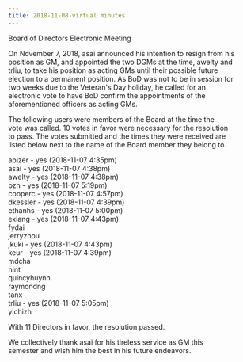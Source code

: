 ```yaml
---
title: 2018-11-08-virtual minutes
---
```

Board of Directors Electronic Meeting   

On November 7, 2018, asai announced his intention to resign from his   
position as GM, and appointed the two DGMs at the time, awelty and   
trliu, to take his position as acting GMs until their possible future   
election to a permanent position. As BoD was not to be in session for   
two weeks due to the Veteran's Day holiday, he called for an   
electronic vote to have BoD confirm the appointments of the   
aforementioned officers as acting GMs.   

The following users were members of the Board at the time the   
vote was called. 10 votes in favor were necessary for the resolution   
to pass. The votes submitted and the times they were received are   
listed below next to the name of the Board member they belong to.   

abizer - yes (2018-11-07 4:35pm)   
asai - yes (2018-11-07 4:38pm)   
awelty - yes (2018-11-07 4:38pm)   
bzh - yes (2018-11-07 5:19pm)   
cooperc - yes (2018-11-07 4:57pm)   
dkessler - yes (2018-11-07 4:39pm)   
ethanhs - yes (2018-11-07 5:00pm)   
exiang - yes (2018-11-07 4:43pm)   
fydai    
jerryzhou   
jkuki - yes (2018-11-07 4:43pm)   
keur - yes (2018-11-07 4:39pm)   
mdcha   
nint   
quincyhuynh   
raymondng   
tanx   
trliu - yes (2018-11-07 5:05pm)   
yichizh   

With 11 Directors in favor, the resolution passed.   

We collectively thank asai for his tireless service as GM this   
semester and wish him the best in his future endeavors.   
